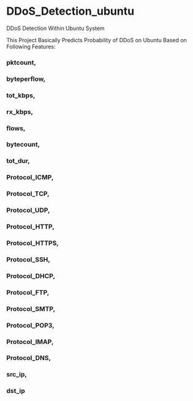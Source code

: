 # DDoS_Detection_ubuntu
DDoS Detection Within Ubuntu System


This Project Basically Predicts Probability of DDoS on Ubuntu Based on Following Features:
### pktcount,
### byteperflow,
### tot_kbps,
### rx_kbps,
### flows,
### bytecount,
### tot_dur,
### Protocol_ICMP,
### Protocol_TCP,
### Protocol_UDP,
### Protocol_HTTP,
### Protocol_HTTPS,
### Protocol_SSH,
### Protocol_DHCP,
### Protocol_FTP,
### Protocol_SMTP,
### Protocol_POP3,
### Protocol_IMAP,
### Protocol_DNS,
### src_ip,
### dst_ip
